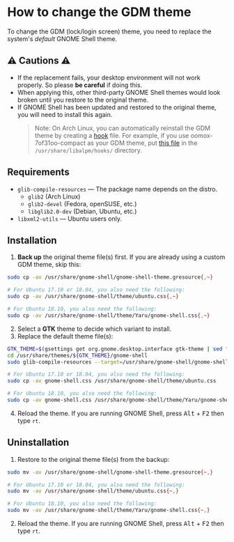 # How to change the GDM theme

To change the GDM (lock/login screen) theme, you need to replace the system's _default_ GNOME Shell theme.

## :warning: Cautions :warning:

- If the replacement fails, your desktop environment will not work properly. So please **be careful** if doing this.
- When applying this, other third-party GNOME Shell themes would look broken until you restore to the original theme.
- If GNOME Shell has been updated and restored to the original theme, you will need to install this again.
  > Note: On Arch Linux, you can automatically reinstall the GDM theme by creating a [hook](https://wiki.archlinux.org/index.php/Pacman#Hooks) file. For example, if you use oomox-7of31oo-compact as your GDM theme, put [this file](https://gist.github.com/looselyrigorous/a1aa931ce48627cc39daccc9253b30c7) in the `/usr/share/libalpm/hooks/` directory.

## Requirements

- `glib-compile-resources` — The package name depends on the distro.
  - `glib2` (Arch Linux)
  - `glib2-devel` (Fedora, openSUSE, etc.)
  - `libglib2.0-dev` (Debian, Ubuntu, etc.)
- `libxml2-utils` — Ubuntu users only.

## Installation

1. **Back up** the original theme file(s) first. If you are already using a custom GDM theme, skip this:

```sh
sudo cp -av /usr/share/gnome-shell/gnome-shell-theme.gresource{,~}

# For Ubuntu 17.10 or 18.04, you also need the following:
sudo cp -av /usr/share/gnome-shell/theme/ubuntu.css{,~}

# For Ubuntu 18.10, you also need the following:
sudo cp -av /usr/share/gnome-shell/theme/Yaru/gnome-shell.css{,~}
```

2. Select a **GTK** theme to decide which variant to install.
3. Replace the default theme file(s):

```sh
GTK_THEME=$(gsettings get org.gnome.desktop.interface gtk-theme | sed "s/'//g")
cd /usr/share/themes/${GTK_THEME}/gnome-shell
sudo glib-compile-resources --target=/usr/share/gnome-shell/gnome-shell-theme.gresource gnome-shell-theme.gresource.xml

# For Ubuntu 17.10 or 18.04, you also need the following:
sudo cp -av gnome-shell.css /usr/share/gnome-shell/theme/ubuntu.css

# For Ubuntu 18.10, you also need the following:
sudo cp -av gnome-shell.css /usr/share/gnome-shell/theme/Yaru/gnome-shell.css
```

4. Reload the theme. If you are running GNOME Shell, press <kbd>Alt</kbd> + <kbd>F2</kbd> then type `rt`.

## Uninstallation

1. Restore to the original theme file(s) from the backup:

```sh
sudo mv -av /usr/share/gnome-shell/gnome-shell-theme.gresource{~,}

# For Ubuntu 17.10 or 18.04, you also need the following:
sudo mv -av /usr/share/gnome-shell/theme/ubuntu.css{~,}

# For Ubuntu 18.10, you also need the following:
sudo mv -av /usr/share/gnome-shell/theme/Yaru/gnome-shell.css{~,}
```

2. Reload the theme. If you are running GNOME Shell, press <kbd>Alt</kbd> + <kbd>F2</kbd> then type `rt`.
